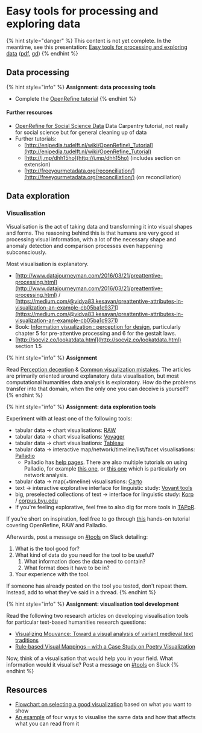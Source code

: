 # Easy tools for processing and exploring data

{% hint style="danger" %}
This content is not yet complete. In the meantime, see this presentation: [Easy tools for processing and exploring data](https://docs.google.com/presentation/d/e/2PACX-1vQ0GNUtEwkYQ4NyRki6SohJ2DLS0wt4MKF3cVzuU7UlLq9yUij5Qd2ZgFltEb8KcPp7aYOXrSLFMdYa/pub?start=false&loop=false&delayms=3000) \([pdf](https://docs.google.com/presentation/d/1RF4s0AJuoVUAQIdw3c4Sf5ozLIb2Kd_vNN1SXp8IqFg/export/pdf), [gd](https://docs.google.com/presentation/d/1RF4s0AJuoVUAQIdw3c4Sf5ozLIb2Kd_vNN1SXp8IqFg/edit?usp=sharing)\)
{% endhint %}

## Data processing

{% hint style="info" %}
**Assignment: data processing tools**

* Complete the [OpenRefine tutorial](https://programminghistorian.org/lessons/cleaning-data-with-openrefine)
{% endhint %}

#### Further resources

* [OpenRefine for Social Science Data](https://datacarpentry.org/openrefine-socialsci/) Data Carpentry tutorial, not really for social science but for general cleaning up of data
* Further tutorials:
  * [http://enipedia.tudelft.nl/wiki/OpenRefine\_Tutorial](http://enipedia.tudelft.nl/wiki/OpenRefine_Tutorial)
  * [http://j.mp/dhh15ho](http://j.mp/dhh15ho) \(includes section on extension\)
  * [http://freeyourmetadata.org/reconciliation/](http://freeyourmetadata.org/reconciliation/) \(on reconciliation\)

## Data exploration

### Visualisation

Visualisation is the act of taking data and transforming it into visual shapes and forms. The reasoning behind this is that humans are very good at processing visual information, with a lot of the necessary shape and anomaly detection and comparison processes even happening subconsciously.

Most visualisation is explanatory. 

* [http://www.datajourneyman.com/2016/03/21/preattentive-processing.html](http://www.datajourneyman.com/2016/03/21/preattentive-processing.html) / [https://medium.com/@vidya83.kesavan/preattentive-attributes-in-visualization-an-example-cb05ba1c9371](https://medium.com/@vidya83.kesavan/preattentive-attributes-in-visualization-an-example-cb05ba1c9371)
* Book: [Information visualization : perception for design](https://www.elsevier.com/books/information-visualization/ware/978-0-12-381464-7), particularly chapter 5 for pre-attentive processing and 6 for the gestalt laws.
* [http://socviz.co/lookatdata.html](http://socviz.co/lookatdata.html) section 1.5

{% hint style="info" %}
**Assignment**

Read [Perception deception](https://infoactive.co/data-design/ch17.html) & [Common visualization mistakes](https://infoactive.co/data-design/ch18.html). The articles are primarily oriented around explanatory data visualisation, but most computational humanities data analysis is exploratory. How do the problems transfer into that domain, when the only one you can deceive is yourself?
{% endhint %}

{% hint style="info" %}
**Assignment: data exploration tools**

Experiment with at least one of the following tools:

* tabular data → chart visualisations: [RAW](http://rawgraphs.io/)​
* tabular data → chart visualisations: [Voyager](http://vega.github.io/voyager/)
* tabular data → chart visualisations: ​[Tableau](https://www.tableau.com/)​
* tabular data → ​interactive map/network/timeline/list/facet visualisations: [Palladio](https://moodle.helsinki.fi/hdlab.stanford.edu/palladio/)​
  * Palladio has [help pages](http://hdlab.stanford.edu/palladio/help/). There are also multiple tutorials on using Palladio, for example [this one](http://miriamposner.com/blog/getting-started-with-palladio/), or [this one](https://programminghistorian.org/en/lessons/creating-network-diagrams-from-historical-sources) which is particularly on network analysis.
* tabular data → map\(+timeline\) visualisations: ​[Carto](https://carto.com/)​
* ​text →​ interactive explorative interface for linguistic study: [Voyant tools](https://voyant-tools.org/)​
* ​big, preselected collections of text → interface for linguistic study: [Korp](https://moodle.helsinki.fi/korp.csc.fi) / [corpus.byu.edu](http://corpus.byu.edu/)​
* If you're feeling explorative, feel free to also dig for more tools in  [TAPoR](http://tapor.ca/home).

If you're short on inspiration, feel free to go through [this](https://docs.google.com/document/d/13I7svLlqrg7i0iisw2E_v48Gae5tnXVFWxmeHyGAKFU/edit#) hands-on tutorial covering OpenRefine, RAW and Palladio.

Afterwards, post a message on [\#tools](https://slack.com/app_redirect?channel=tools&team=T276JCMEU) on Slack detailing:

1. What is the tool good for?
2. What kind of data do you need for the tool to be useful? 
   1. What information does the data need to contain?
   2. What format does it have to be in?
3. Your experience with the tool.

If someone has already posted on the tool you tested, don't repeat them. Instead, add to what they've said in a thread.
{% endhint %}



{% hint style="info" %}
**Assignment: visualisation tool development**

Read the following two research articles on developing visualisation tools for particular text-based humanities research questions:

* [Visualizing Mouvance: Toward a visual analysis of variant medieval text traditions](https://doi.org/10.1093/llc/fqx033)
* [Rule‐based Visual Mappings – with a Case Study on Poetry Visualization](https://onlinelibrary.wiley.com/doi/full/10.1111/cgf.12125)

Now, think of a visualisation that would help you in your field. What information would it visualise? Post a message on [\#tools](https://slack.com/app_redirect?channel=tools&team=T276JCMEU) on Slack 
{% endhint %}

## Resources

* [Flowchart on selecting a good visualization](http://extremepresentation.typepad.com/files/choosing-a-good-chart-09.pdf) based on what you want to show 
* [An example](http://daydreamingnumbers.com/blog/4-ways-to-visualize-likert-scales/) of four ways to visualise the same data and how that affects what you can read from it

